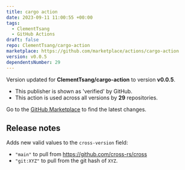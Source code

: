 ```yaml
---
title: cargo action
date: 2023-09-11 11:00:55 +00:00
tags:
  - ClementTsang
  - GitHub Actions
draft: false
repo: ClementTsang/cargo-action
marketplace: https://github.com/marketplace/actions/cargo-action
version: v0.0.5
dependentsNumber: 29
---
```



Version updated for **ClementTsang/cargo-action** to version **v0.0.5**.
- This publisher is shown as 'verified' by GitHub.
- This action is used across all versions by **29** repositories.

Go to the [GitHub Marketplace](https://github.com/marketplace/actions/cargo-action) to find the latest changes.

## Release notes

Adds new valid values to the `cross-version` field:

- `"main"` to pull from https://github.com/cross-rs/cross
- `"git:XYZ"` to pull from the git hash of `XYZ`.
